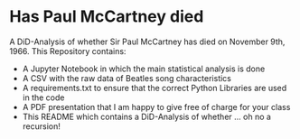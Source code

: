 # Has Paul McCartney died
 A DiD-Analysis of whether Sir Paul McCartney has died on November 9th, 1966. 
 This Repository contains:
 - A Jupyter Notebook in which the main statistical analysis is done
 - A CSV with the raw data of Beatles song characteristics
 - A requirements.txt to ensure that the correct Python Libraries are used in the code
 - A PDF presentation that I am happy to give free of charge for your class
 - This README which contains a DiD-Analysis of whether ... oh no a recursion!

